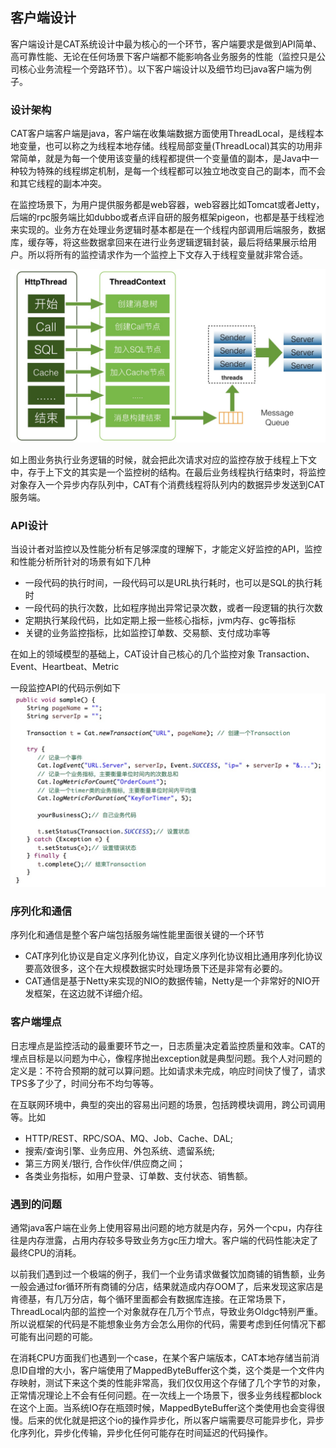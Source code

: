 ## 客户端设计
客户端设计是CAT系统设计中最为核心的一个环节，客户端要求是做到API简单、高可靠性能、无论在任何场景下客户端都不能影响各业务服务的性能（监控只是公司核心业务流程一个旁路环节）。以下客户端设计以及细节均已java客户端为例子。

### 设计架构
CAT客户端客户端是java，客户端在收集端数据方面使用ThreadLocal，是线程本地变量，也可以称之为线程本地存储。线程局部变量(ThreadLocal)其实的功用非常简单，就是为每一个使用该变量的线程都提供一个变量值的副本，是Java中一种较为特殊的线程绑定机制，是每一个线程都可以独立地改变自己的副本，而不会和其它线程的副本冲突。

在监控场景下，为用户提供服务都是web容器，web容器比如Tomcat或者Jetty，后端的rpc服务端比如dubbo或者点评自研的服务框架pigeon，也都是基于线程池来实现的。业务方在处理业务逻辑时基本都是在一个线程内部调用后端服务，数据库，缓存等，将这些数据拿回来在进行业务逻辑逻辑封装，最后将结果展示给用户。所以将所有的监控请求作为一个监控上下文存入于线程变量就非常合适。
	
![image](../../resources/ch4-design/client01.png)

如上图业务执行业务逻辑的时候，就会把此次请求对应的监控存放于线程上下文中，存于上下文的其实是一个监控树的结构。在最后业务线程执行结束时，将监控对象存入一个异步内存队列中，CAT有个消费线程将队列内的数据异步发送到CAT服务端。

### API设计
当设计者对监控以及性能分析有足够深度的理解下，才能定义好监控的API，监控和性能分析所针对的场景有如下几种

- 一段代码的执行时间，一段代码可以是URL执行耗时，也可以是SQL的执行耗时
- 一段代码的执行次数，比如程序抛出异常记录次数，或者一段逻辑的执行次数
- 定期执行某段代码，比如定期上报一些核心指标，jvm内存、gc等指标
- 关键的业务监控指标，比如监控订单数、交易额、支付成功率等

在如上的领域模型的基础上，CAT设计自己核心的几个监控对象
Transaction、Event、Heartbeat、Metric

一段监控API的代码示例如下
![image](../../resources/ch4-design/client02.png)


### 序列化和通信

序列化和通信是整个客户端包括服务端性能里面很关键的一个环节

- CAT序列化协议是自定义序列化协议，自定义序列化协议相比通用序列化协议要高效很多，这个在大规模数据实时处理场景下还是非常有必要的。
- CAT通信是基于Netty来实现的NIO的数据传输，Netty是一个非常好的NIO开发框架，在这边就不详细介绍。

### 客户端埋点
日志埋点是监控活动的最重要环节之一，日志质量决定着监控质量和效率。CAT的埋点目标是以问题为中心，像程序抛出exception就是典型问题。我个人对问题的定义是：不符合预期的就可以算问题。比如请求未完成，响应时间快了慢了，请求TPS多了少了，时间分布不均匀等等。

在互联网环境中，典型的突出的容易出问题的场景，包括跨模块调用，跨公司调用等。比如

- HTTP/REST、RPC/SOA、MQ、Job、Cache、DAL; 
- 搜索/查询引擎、业务应用、外包系统、遗留系统; 
- 第三方网关/银行, 合作伙伴/供应商之间；
- 各类业务指标，如用户登录、订单数、支付状态、销售额。


### 遇到的问题
通常java客户端在业务上使用容易出问题的地方就是内存，另外一个cpu，内存往往是内存泄露，占用内存较多导致业务方gc压力增大。客户端的代码性能决定了最终CPU的消耗。

以前我们遇到过一个极端的例子，我们一个业务请求做餐饮加商铺的销售额，业务一般会通过for循环所有商铺的分店，结果就造成内存OOM了，后来发现这家店是肯德基，有几万分店，每个循环里面都会有数据库连接。在正常场景下，ThreadLocal内部的监控一个对象就存在几万个节点，导致业务Oldgc特别严重。所以说框架的代码是不能想象业务方会怎么用你的代码，需要考虑到任何情况下都可能有出问题的可能。

在消耗CPU方面我们也遇到一个case，在某个客户端版本，CAT本地存储当前消息ID自增的大小，客户端使用了MappedByteBuffer这个类，这个类是一个文件内存映射，测试下来这个类的性能非常高，我们仅仅用这个存储了几个字节的对象，正常情况理论上不会有任何问题。在一次线上一个场景下，很多业务线程都block在这个上面。当系统IO存在瓶颈时候，MappedByteBuffer这个类使用也会变得很慢。后来的优化就是把这个io的操作异步化，所以客户端需要尽可能异步化，异步化序列化，异步化传输，异步化任何可能存在时间延迟的代码操作。
